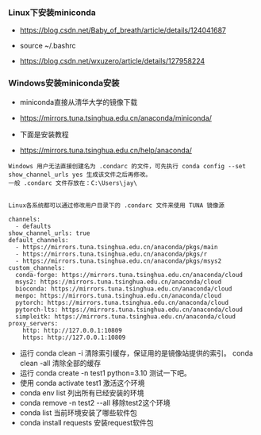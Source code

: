 ### Linux下安装miniconda

- https://blog.csdn.net/Baby_of_breath/article/details/124041687

- source ~/.bashrc

- https://blog.csdn.net/wxuzero/article/details/127958224

### Windows安装miniconda安装

- miniconda直接从清华大学的镜像下载
- https://mirrors.tuna.tsinghua.edu.cn/anaconda/miniconda/

- 下面是安装教程
- https://mirrors.tuna.tsinghua.edu.cn/help/anaconda/

```
Windows 用户无法直接创建名为 .condarc 的文件，可先执行 conda config --set show_channel_urls yes 生成该文件之后再修改。
一般 .condarc 文件存放在：C:\Users\jay\


Linux各系统都可以通过修改用户目录下的 .condarc 文件来使用 TUNA 镜像源
```

```
channels:
  - defaults
show_channel_urls: true
default_channels:
  - https://mirrors.tuna.tsinghua.edu.cn/anaconda/pkgs/main
  - https://mirrors.tuna.tsinghua.edu.cn/anaconda/pkgs/r
  - https://mirrors.tuna.tsinghua.edu.cn/anaconda/pkgs/msys2
custom_channels:
  conda-forge: https://mirrors.tuna.tsinghua.edu.cn/anaconda/cloud
  msys2: https://mirrors.tuna.tsinghua.edu.cn/anaconda/cloud
  bioconda: https://mirrors.tuna.tsinghua.edu.cn/anaconda/cloud
  menpo: https://mirrors.tuna.tsinghua.edu.cn/anaconda/cloud
  pytorch: https://mirrors.tuna.tsinghua.edu.cn/anaconda/cloud
  pytorch-lts: https://mirrors.tuna.tsinghua.edu.cn/anaconda/cloud
  simpleitk: https://mirrors.tuna.tsinghua.edu.cn/anaconda/cloud
proxy_servers:
    http: http://127.0.0.1:10809
    https: http://127.0.0.1:10809
```

- 运行 conda clean -i 清除索引缓存，保证用的是镜像站提供的索引。 conda clean -all 清除全部的缓存
- 运行 conda create -n test1 python=3.10 测试一下吧。
- 使用 conda activate test1 激活这个环境
- conda env list 列出所有已经安装的环境
- conda remove -n test2 --all 移除test2这个环境
- conda list 当前环境安装了哪些软件包
- conda install requests 安装request软件包